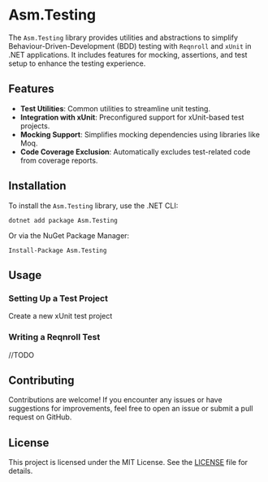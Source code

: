 # Asm.Testing

The `Asm.Testing` library provides utilities and abstractions to simplify Behaviour-Driven-Development (BDD) testing with `Reqnroll` and `xUnit` in .NET applications. It includes features for mocking, assertions, and test setup to enhance the testing experience.


## Features

- **Test Utilities**: Common utilities to streamline unit testing.
- **Integration with xUnit**: Preconfigured support for xUnit-based test projects.
- **Mocking Support**: Simplifies mocking dependencies using libraries like Moq.
- **Code Coverage Exclusion**: Automatically excludes test-related code from coverage reports.

## Installation

To install the `Asm.Testing` library, use the .NET CLI:

`dotnet add package Asm.Testing`

Or via the NuGet Package Manager:

`Install-Package Asm.Testing`

## Usage

### Setting Up a Test Project

Create a new xUnit test project

### Writing a Reqnroll Test

//TODO

## Contributing

Contributions are welcome! If you encounter any issues or have suggestions for improvements, feel free to open an issue or submit a pull request on GitHub.

## License

This project is licensed under the MIT License. See the [LICENSE](LICENSE) file for details.
